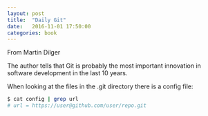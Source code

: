 ```yaml
---
layout: post
title:  "Daily Git"
date:   2016-11-01 17:50:00
categories: book
---
```


From Martin Dilger

The author tells that Git is probably the most important innovation in software development in the last 10 years.

When looking at the files in the .git directory there is a config file:

```bash
$ cat config | grep url
# url = https://user@github.com/user/repo.git
```
